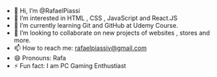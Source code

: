 - 👋 Hi, I’m @RafaelPiassi
- 👀 I’m interested in HTML , CSS , JavaScript and React.JS
- 🌱 I’m currently learning Git and GitHub at Udemy Course.
- 💞️ I’m looking to collaborate on new projects of websites , stores and more.
- 📫 How to reach me: rafaelpiassiv@gmail.com
- 😄 Pronouns: Rafa
- ⚡ Fun fact: I am PC Gaming Enthustiast 

<!---
RafaelPiassi/RafaelPiassi is a ✨ special ✨ repository because its `README.md` (this file) appears on your GitHub profile.
You can click the Preview link to take a look at your changes.
--->
